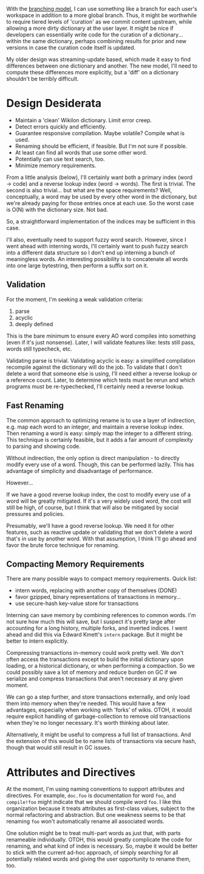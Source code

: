 
With the [branching model](BranchingDictionary.md), I can use something like a branch for each user's workspace in addition to a more global branch. Thus, it might be worthwhile to require tiered levels of 'curation' as we commit content upstream, while allowing a more dirty dictionary at the user layer. It might be nice if developers can essentially write code for the curation of a dictionary... within the same dictionary, perhaps combining results for prior and new versions in case the curation code itself is updated.

My older design was streaming-update based, which made it easy to find differences between one dictionary and another. The new model, I'll need to compute these differences more explicitly, but a 'diff' on a dictionary shouldn't be terribly difficult.


# Design Desiderata

* Maintain a 'clean' Wikilon dictionary. Limit error creep.
* Detect errors quickly and efficiently.
* Guarantee responsive compilation. Maybe volatile? Compile what is used.
* Renaming should be efficient, if feasible. But I'm not sure if possible.
 * At least can find all words that use some other word.
 * Potentially can use text search, too. 
* Minimize memory requirements.

From a little analysis (below), I'll certainly want both a primary index (word → code) and a reverse lookup index (word → words). The first is trivial. The second is also trivial... but what are the space requirements? Well, conceptually, a word may be used by every other word in the dictionary, but we're already paying for those entries once at each use. So the worst case is O(N) with the dictionary size. Not bad.

So, a straightforward implementation of the indices may be sufficient in this case.

I'll also, eventually need to support fuzzy word search. However, since I went ahead with interning words, I'll certainly want to push fuzzy search into a different data structure so I don't end up interning a bunch of meaningless words. An interesting possibility is to concatenate all words into one large bytestring, then perform a suffix sort on it.

## Validation

For the moment, I'm seeking a weak validation criteria:

1. parse
2. acyclic
3. deeply defined 

This is the bare minimum to ensure every AO word compiles into something (even if it's just nonsense). Later, I will validate features like: tests still pass, words still typecheck, etc.

Validating parse is trivial. Validating acyclic is easy: a simplified compilation recompile against the dictionary will do the job. To validate that I don't delete a word that someone else is using, I'll need either a reverse lookup or a reference count. Later, to determine which tests must be rerun and which programs must be re-typechecked, I'll certainly need a reverse lookup.

## Fast Renaming

The common approach to optimizing rename is to use a layer of indirection, e.g. map each word to an integer, and maintain a reverse lookup index. Then renaming a word is easy: simply map the integer to a different string. This technique is certainly feasible, but it adds a fair amount of complexity to parsing and showing code.

Without indirection, the only option is direct manipulation - to directly modify every use of a word. Though, this can be performed lazily. This has advantage of simplicity and disadvantage of performance.

However...

If we have a good reverse lookup index, the cost to modify every use of a word will be greatly mitigated. If it's a very widely used word, the cost will still be high, of course, but I think that will also be mitigated by social pressures and policies.

Presumably, we'll have a good reverse lookup. We need it for other features, such as reactive update or validating that we don't delete a word that's in use by another word. With that assumption, I think I'll go ahead and favor the brute force technique for renaming. 

## Compacting Memory Requirements

There are many possible ways to compact memory requirements. Quick list:

* intern words, replacing with another copy of themselves (DONE)
* favor gzipped, binary representations of transactions in memory...
* use secure-hash key-value store for transactions

Interning can save memory by combining references to common words. I'm not sure how much this will save, but I suspect it's pretty large after accounting for a long history, multiple forks, and inverted indices. I went ahead and did this via Edward Kmett's `intern` package. But it might be better to intern explicitly.

Compressing transactions in-memory could work pretty well. We don't often access the transactions except to build the initial dictionary upon loading, or a historical dictionary, or when performing a compaction. So we could possibly save a lot of memory and reduce burden on GC if we serialize and compress transactions that aren't necessary at any given moment.

We can go a step further, and store transactions externally, and only load them into memory when they're needed. This would have a few advantages, especially when working with 'forks' of wikis. OTOH, it would require explicit handling of garbage-collection to remove old transactions when they're no longer necessary. It's worth thinking about later.

Alternatively, it might be useful to compress a full list of transactions. And the extension of this would be to name lists of transactions via secure hash, though that would still result in GC issues.


# Attributes and Directives

At the moment, I'm using naming conventions to support attributes and directives. For example, `doc.foo` is documentation for word `foo`, and `compile!foo` might indicate that we should compile word `foo`. I like this organization because it treats attributes as first-class values, subject to the normal refactoring and abstraction. But one weakness seems to be that renaming `foo` won't automatically rename all associated words.

One solution might be to treat multi-part words as just that, with parts renameable individually. OTOH, this would greatly complicate the code for renaming, and what kind of index is necessary. So, maybe it would be better to stick with the current ad-hoc approach, of simply searching for all potentially related words and giving the user opportunity to rename them, too.

